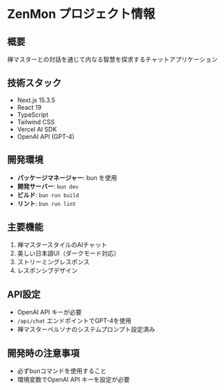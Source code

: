 # ZenMon プロジェクト情報

## 概要
禅マスターとの対話を通じて内なる智慧を探求するチャットアプリケーション

## 技術スタック
- Next.js 15.3.5
- React 19
- TypeScript
- Tailwind CSS
- Vercel AI SDK
- OpenAI API (GPT-4)

## 開発環境
- **パッケージマネージャー**: bun を使用
- **開発サーバー**: `bun dev`
- **ビルド**: `bun run build`
- **リント**: `bun run lint`

## 主要機能
1. 禅マスタースタイルのAIチャット
2. 美しい日本語UI（ダークモード対応）
3. ストリーミングレスポンス
4. レスポンシブデザイン

## API設定
- OpenAI API キーが必要
- `/api/chat` エンドポイントでGPT-4を使用
- 禅マスターペルソナのシステムプロンプト設定済み

## 開発時の注意事項
- 必ずbunコマンドを使用すること
- 環境変数でOpenAI API キーを設定が必要